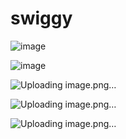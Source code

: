 # swiggy


![image](https://github.com/Akashpandey1507/swiggy/assets/124170332/41b3e41e-23af-458d-8f4c-2cbe56967c58)


![image](https://github.com/Akashpandey1507/swiggy/assets/124170332/4f43d27d-c34b-493f-9612-874ba41efd3d)


![Uploading image.png…]()


![Uploading image.png…]()


![Uploading image.png…]()

